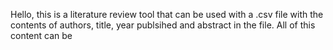 Hello, this is a literature review tool that can be used with a .csv file with the contents of authors, title, year publsihed and abstract in the file. 
All of this content can be 
